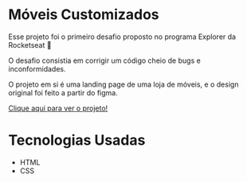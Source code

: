 # Móveis Customizados

Esse projeto foi o primeiro desafio proposto no programa Explorer da Rocketseat 🚀

O desafio consistia em corrigir um código cheio de bugs e inconformidades.

O projeto em si é uma landing page de uma loja de móveis, e o design original foi feito a partir do figma.

<a href="https://clmateus.github.io/Moveis-Customizados/"> Clique aqui para ver o projeto! </a>
# Tecnologias Usadas
<ul>
<li>HTML</li>
<li>CSS</li>
</ul>
